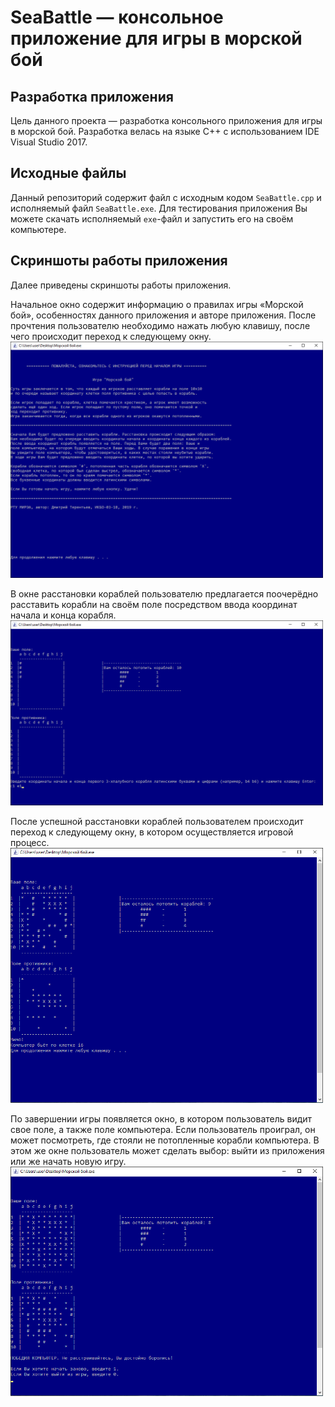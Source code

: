 # SeaBattle — консольное приложение для игры в морской бой
## Разработка приложения
Цель данного проекта — разработка консольного приложения для игры в морской бой.
Разработка велась на языке C++ с использованием IDE Visual Studio 2017.

## Исходные файлы
Данный репозиторий содержит файл с исходным кодом `SeaBattle.cpp` и исполняемый файл `SeaBattle.exe`. Для тестирования приложения Вы можете скачать исполняемый `exe`-файл и запустить его на своём компьютере.

## Скриншоты работы приложения
Далее приведены скриншоты работы приложения.

Начальное окно содержит информацию о правилах игры «Морской бой», особенностях данного приложения и авторе приложения. После прочтения пользователю необходимо нажать любую клавишу, после чего происходит переход к следующему окну.
<br><img src="https://github.com/DmT14/SeaBattle/blob/main/screenshots/start_window.png" alt="Начальное окно" width="500"/>

В окне расстановки кораблей пользователю предлагается поочерёдно расставить корабли на своём поле посредством ввода координат начала и конца корабля.
<br><img src="https://github.com/DmT14/SeaBattle/blob/main/screenshots/ships_arrangement.png" alt="Окно расстановки кораблей" width="500"/>

После успешной расстановки кораблей пользователем происходит переход к следующему окну, в котором осуществляется игровой процесс.
<br><img src="https://github.com/DmT14/SeaBattle/blob/main/screenshots/game_window.png" alt="Окно игры" width="500"/>

По завершении игры появляется окно, в котором пользователь видит свое поле, а также поле компьютера. Если пользователь проиграл, он может посмотреть, где стояли не потопленные корабли компьютера. В этом же окне пользователь может сделать выбор: выйти из приложения или же начать новую игру.
<br><img src="https://github.com/DmT14/SeaBattle/blob/main/screenshots/finish_window.png" alt="Окно по завершении игры" width="500"/>
